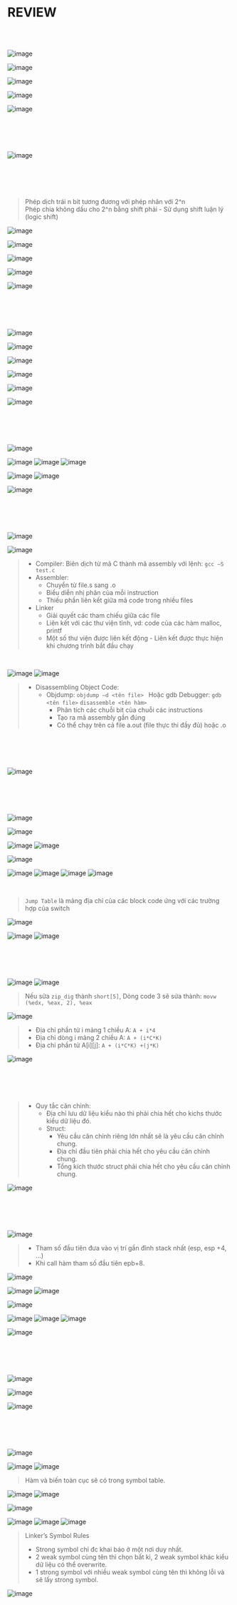 # REVIEW 
<br></br>



![image](https://user-images.githubusercontent.com/62018010/129451688-7c9d7cdc-ba40-4c27-8f12-c025b57e9efd.png)

![image](https://user-images.githubusercontent.com/62018010/129451829-4a7e0345-32ee-46b0-8b07-dd6efc23069a.png)

![image](https://user-images.githubusercontent.com/62018010/129451874-8f9e3d64-9450-41b5-8028-f7b40dbecbd9.png)

![image](https://user-images.githubusercontent.com/62018010/129451513-86e07336-0656-4b86-bc68-e3ab8e76761c.png)

![image](https://user-images.githubusercontent.com/62018010/129452218-2b6bf64b-9178-4bcb-bcce-bfb6258c9d20.png)

<br>
</br>

#

![image](https://user-images.githubusercontent.com/62018010/129455434-b0463e26-3316-40ba-9c23-4268df48a6da.png)


<br>
</br>

#

> Phép dịch trái n bit tương đương với phép nhân với 2^n
<br> Phép chia không dấu cho 2^n bằng shift phải -  Sử dụng shift luận lý (logic shift) 

![image](https://user-images.githubusercontent.com/62018010/129448009-241d629f-3700-4f5e-9fa2-9032771df76f.png)

![image](https://user-images.githubusercontent.com/62018010/129455200-ed6f82da-3279-462b-b172-8ca2c1e03960.png)

![image](https://user-images.githubusercontent.com/62018010/129452702-323f9f57-6108-4465-9265-0ce615837e84.png)

![image](https://user-images.githubusercontent.com/62018010/129452731-a042dbef-6d2c-4ef4-a475-ac4a79db9d4b.png)

![image](https://user-images.githubusercontent.com/62018010/129452764-19523fa2-d1a2-444b-974a-3e1e7d403470.png)


<br>
</br>

#

![image](https://user-images.githubusercontent.com/62018010/129452973-faa7a15d-592c-4e89-a0ce-a8ecdf3d0adb.png)

![image](https://user-images.githubusercontent.com/62018010/129452807-ea474395-7684-4f6e-9eab-d5091b7217e8.png)

![image](https://user-images.githubusercontent.com/62018010/129453457-1ae6ea47-9436-40ee-86c1-056a7068985d.png)

![image](https://user-images.githubusercontent.com/62018010/129454310-8cc3cc3e-f797-4ade-a78c-0a986680e05a.png)

![image](https://user-images.githubusercontent.com/62018010/129454800-dad25699-f882-47a3-9e33-6a8000191b3a.png)

![image](https://user-images.githubusercontent.com/62018010/129454852-47585a61-2972-45f7-9cbf-b4159bd57643.png)

<br>
</br>

#

![image](https://user-images.githubusercontent.com/62018010/129455384-4c516893-96d6-4fc5-abbb-f3a1cec83eb2.png)

![image](https://user-images.githubusercontent.com/62018010/129455397-98810ef6-2a7a-4315-a38a-10b68b33d251.png)
![image](https://user-images.githubusercontent.com/62018010/129455463-e85f4437-881c-4f54-b5dd-b9335dcf71d3.png)
![image](https://user-images.githubusercontent.com/62018010/129455539-644d2650-0e77-429d-8c55-4419e924ae3b.png)

![image](https://user-images.githubusercontent.com/62018010/129456139-6599fe1c-905e-4934-9f40-8603820fc98a.png)
![image](https://user-images.githubusercontent.com/62018010/129456146-ee0dc09e-5877-4c0d-a4b0-d6c08b8317d3.png)

![image](https://user-images.githubusercontent.com/62018010/129456301-25928cb9-77de-448d-a107-988ba5eab9b4.png)


<br>
</br>

#

![image](https://user-images.githubusercontent.com/62018010/129464139-5157ae2e-8694-492a-b6a9-a23717b73ce8.png)

![image](https://user-images.githubusercontent.com/62018010/129464346-9103aa51-39de-4ff7-bc69-e5d127afc32d.png)



> - Compiler: Biên dịch từ mã C thành mã assembly với lệnh: `gcc –S test.c`
> - Assembler: 
>   - Chuyển từ file.s sang .o
>   - Biểu diễn nhị phân của mỗi instruction 
>   - Thiếu phần liên kết giữa mã code trong nhiều files 
> - Linker 
>   - Giải quyết các tham chiếu giữa các file 
>   - Liên kết với các thư viện tĩnh, vd: code của các hàm malloc, printf 
>   - Một số thư viện được liên kết động - Liên kết được thực hiện khi chương trình bắt đầu chạy

<br> 

![image](https://user-images.githubusercontent.com/62018010/129464615-575a814d-b5a6-4b9e-8c9f-9a04ab9285f0.png)
![image](https://user-images.githubusercontent.com/62018010/129464643-58f561bb-761f-4555-b71a-3108423c5313.png)

> - Disassembling Object Code:  
>   - Objdump: `objdump –d <tên file> `
>     Hoặc gdb Debugger: `gdb <tên file>`  `disassemble <tên hàm>`
>     - Phân tích các chuỗi bit của chuỗi các instructions 
>     - Tạo ra mã assembly gần đúng 
>     - Có thể chạy trên cả file a.out (file thực thi đầy đủ) hoặc .o



<br>
</br>

#
![image](https://user-images.githubusercontent.com/62018010/129467777-47f32d44-b8d2-44f4-a8e8-53c04aefff18.png)

<br>
</br>

#

![image](https://user-images.githubusercontent.com/62018010/129465148-5a09070c-581c-4136-947e-815111cb2ee7.png)

![image](https://user-images.githubusercontent.com/62018010/129465244-6436235e-b3ca-4b5b-9a7a-2d3b10d53354.png)

![image](https://user-images.githubusercontent.com/62018010/129467943-65ebbed8-bffc-4ff7-9e56-76fc184ed00c.png)
![image](https://user-images.githubusercontent.com/62018010/129467948-f4162784-2cf3-4414-bff0-68866b058000.png)

![image](https://user-images.githubusercontent.com/62018010/129477313-762f0e15-103d-4e3b-a39d-7a02cbcd8e21.png)

![image](https://user-images.githubusercontent.com/62018010/129477324-21072d12-443c-49ea-860a-c3d38378ea77.png)
![image](https://user-images.githubusercontent.com/62018010/129477351-919e6bbf-e378-45f1-b876-647721a75d47.png)
![image](https://user-images.githubusercontent.com/62018010/129477580-f131d065-4532-481f-bede-2ef9e551ac84.png)
![image](https://user-images.githubusercontent.com/62018010/129477665-94cfe384-7c86-4a98-a470-d3f9da281e52.png)

<br>

> `Jump Table` là mảng địa chỉ của các block code ứng với các trường hợp của switch

![image](https://user-images.githubusercontent.com/62018010/129486499-15d98ab6-edc7-465c-8479-bf0d527aee8b.png)

![image](https://user-images.githubusercontent.com/62018010/129504391-9450a678-1813-468a-b28e-4330ddc25fd9.png)
![image](https://user-images.githubusercontent.com/62018010/129504412-354b8616-0c6b-4d07-85aa-5ca086f3967c.png)


<br>
</br>

#

![image](https://user-images.githubusercontent.com/62018010/129486527-5f0e3786-ba87-444d-bc7a-f5edc09cff07.png)
![image](https://user-images.githubusercontent.com/62018010/129486710-fceaaa95-d995-48e7-9afb-87274a0e5a8f.png)

> Nếu sửa `zip_dig` thành `short[5]`, Dòng code 3 sẽ sửa thành: `movw (%edx, %eax, 2), %eax`

![image](https://user-images.githubusercontent.com/62018010/129486725-fe59fc67-b27e-4b2e-b19f-67cee2f36154.png)

> - Địa chỉ phần tử i mảng 1 chiều A: `A + i*4`
> - Địa chỉ dòng i mảng 2 chiều A: `A + (i*C*K)`
> - Địa chỉ phần tử A[i][j]: `A + (i*C*K) +(j*K)`

![image](https://user-images.githubusercontent.com/62018010/130315159-4660c13b-87b4-476b-8277-1735333e4329.png)



<br>
</br>

#
> - Quy tắc căn chỉnh:
>   - Địa chỉ lưu dữ liệu kiểu nào thì phải chia hết cho kichs thước kiểu dữ liệu đó.
>   - Struct:
>     - Yêu cầu căn chỉnh riêng lớn nhất sẽ là yêu cầu căn chỉnh chung.
>     - Địa chỉ đầu tiên phải chia hết cho yêu cầu căn chỉnh chung.
>     - Tổng kích thước struct phải chia hết cho yêu cầu căn chỉnh chung.

![image](https://user-images.githubusercontent.com/62018010/130315627-f63eb82d-f318-4e92-838d-36642a6cd46c.png)


<br>
</br>

#
![image](https://user-images.githubusercontent.com/62018010/130314644-de7ae805-b82c-44a8-9a01-27bb8344c2d2.png)

> - Tham số đầu tiên đưa vào vị trí gần đỉnh stack nhất (esp, esp +4, ...)
> - Khi call hàm tham số đầu tiên epb+8.

![image](https://user-images.githubusercontent.com/62018010/130314665-90f963ab-724c-4c5d-b798-e2cc5b72908e.png)


![image](https://user-images.githubusercontent.com/62018010/130314682-a8f23376-e241-4404-903e-c12c30b74ad2.png)
![image](https://user-images.githubusercontent.com/62018010/130314750-7f50ec01-0760-4207-916d-0f97abbf7690.png)


![image](https://user-images.githubusercontent.com/62018010/130314755-47bb3498-db0b-4ef2-8536-1400df354f18.png)

![image](https://user-images.githubusercontent.com/62018010/130314765-e0b4f081-58ed-464b-ae59-91bfa0cc6f63.png)
![image](https://user-images.githubusercontent.com/62018010/130314773-f8a435d7-b2ae-4a14-8538-a194b71fb02c.png)
![image](https://user-images.githubusercontent.com/62018010/130314807-6ca0c486-a436-4551-872a-59b0391fdf12.png)


![image](https://user-images.githubusercontent.com/62018010/130314824-0b42c871-e66b-4bf0-a922-a65d16fc8eeb.png)



<br>
</br>

#

![image](https://user-images.githubusercontent.com/62018010/129489218-69bbe569-258d-4922-8072-8d2a1b49c442.png)

![image](https://user-images.githubusercontent.com/62018010/129507322-b824ed17-295c-4314-b128-8596d065bde0.png)

![image](https://user-images.githubusercontent.com/62018010/129507367-135f49e0-d099-4500-a144-82abc6e82877.png)


<br>
</br>

#
![image](https://user-images.githubusercontent.com/62018010/130314139-1d64a9bf-6ca4-499a-80a1-04161b1b2482.png)

![image](https://user-images.githubusercontent.com/62018010/130314164-4b36b110-dccd-4798-a061-9099df1310af.png)
![image](https://user-images.githubusercontent.com/62018010/130314171-7c5f8a26-c9e9-413e-a039-1fb5127667b0.png)

> Hàm và biến toàn cục sẽ có trong symbol table. 

![image](https://user-images.githubusercontent.com/62018010/130314225-d5dc0a55-39c4-4d20-b5f5-d1d1183ab3d1.png)
![image](https://user-images.githubusercontent.com/62018010/130314228-177de5cc-2f23-44e2-a418-30ceec5bbe0d.png)

![image](https://user-images.githubusercontent.com/62018010/130314249-dbfd990b-c96c-4aaa-8b89-32b33758354e.png)


![image](https://user-images.githubusercontent.com/62018010/130314316-4d2f2233-e6b0-4e42-908b-b3aeee7e3bd8.png)
![image](https://user-images.githubusercontent.com/62018010/129508154-d1899a83-37f4-4a82-b764-551105acb0e9.png)
![image](https://user-images.githubusercontent.com/62018010/130314332-55ec846e-23ed-47b0-9f39-6866b87375a1.png)

> Linker’s Symbol Rules
> - Strong symbol chỉ đc khai báo ở một nơi duy nhất.
> - 2 weak symbol cùng tên thì chọn bất kì, 2 weak symbol khác kiểu dữ liệu có thể overwrite.
> - 1 strong symbol với nhiều weak symbol cùng tên thì không lỗi và sẽ lấy strong symbol.

![image](https://user-images.githubusercontent.com/62018010/130314430-9cdd52fa-dee2-4f16-9aac-56f8508b98db.png)









